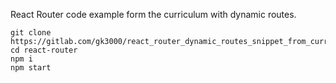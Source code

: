React Router code example form the curriculum with dynamic routes.

	git clone https://gitlab.com/gk3000/react_router_dynamic_routes_snippet_from_curriculum.git
	cd react-router
	npm i 
	npm start